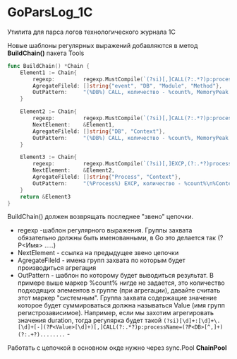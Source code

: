 # GoParsLog_1C
Утилита для парса логов технологического журнала 1С

Новые шаблоны регулярных выражений добавляются в метод **BuildChain()** пакета Tools
```go
func BuildChain() *Chain {
	Element1 := Chain{
		regexp:         regexp.MustCompile(`(?si)[,]CALL(?:.*?)p:processName=(?P<DB>[^,]+)(?:.+?)Module=(?P<Module>[^,]+)(?:.+?)Method=(?P<Method>[^,]+)(?:.+?)MemoryPeak=(?P<Value>[\d]+)`),
		AgregateFileld: []string{"event", "DB", "Module", "Method"},
		OutPattern:     "(%DB%) CALL, количество - %count%, MemoryPeak - %Value%\n%Module%.%Method%",
	}

	Element2 := Chain{
		regexp:         regexp.MustCompile(`(?si)[,]CALL(?:.*?)p:processName=(?P<DB>[^,]+)(?:.+?)Context=(?P<Context>[^,]+)(?:.+?)MemoryPeak=(?P<Value>[\d]+)`),
		NextElement:    &Element1,
		AgregateFileld: []string{"DB", "Context"},
		OutPattern:     "(%DB%) CALL, количество - %count%, MemoryPeak - %Value%\n%Context%",
	}

	Element3 := Chain{
		regexp:         regexp.MustCompile(`(?si)[,]EXCP,(?:.*?)process=(?P<Process>[^,]+)(?:.*?)Descr=(?P<Context>[^,]+)`),
		NextElement:    &Element2,
		AgregateFileld: []string{"Process", "Context"},
		OutPattern:     "(%Process%) EXCP, количество - %count%\n%Context%",
	}
	return &Element3
}
```
   
BuildChain() должен возврящать последнее "звено" цепочки.
- regexp -шаблон регулярного выражения. Группы захвата обязательно должны быть именованными, в Go это делается так (?P<Имя> .....)
- NextElement - ссылка на предыдущее звено цепочки
- AgregateFileld - имена групп захвата по которым будет производиться агрегация 
- OutPattern - шаблон по которому будет выводиться результат. В примере выше маркер %count% нигде не задается, это количество подходящих элементов в группе (при агрегации), давайте считать этот маркер "системным". Группа захвата содержащие значение которое будет суммироваться должна называться Value (имя групп регистрозависимое). Например, если мы захотим агрегировать значения duration, тогда регулярка будет такой `(?si)[\d]+:[\d]+\.[\d]+[-](?P<Value>[\d]+)[,]CALL(?:.*?)p:processName=(?P<DB>[^,]+)(?:.+?)........` -


Работать с цепочкой в основном окде нужно через sync.Pool **ChainPool**

